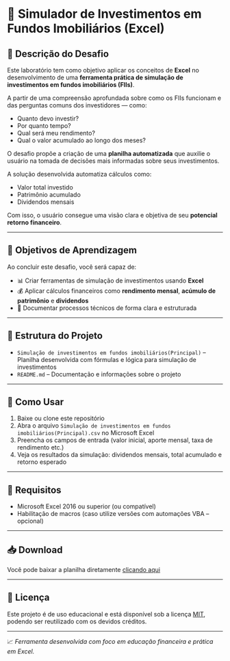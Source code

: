# 💼 Simulador de Investimentos em Fundos Imobiliários (Excel)

## 📘 Descrição do Desafio

Este laboratório tem como objetivo aplicar os conceitos de **Excel** no desenvolvimento de uma **ferramenta prática de simulação de investimentos em fundos imobiliários (FIIs)**.

A partir de uma compreensão aprofundada sobre como os FIIs funcionam e das perguntas comuns dos investidores — como:
- Quanto devo investir?
- Por quanto tempo?
- Qual será meu rendimento?
- Qual o valor acumulado ao longo dos meses?

O desafio propõe a criação de uma **planilha automatizada** que auxilie o usuário na tomada de decisões mais informadas sobre seus investimentos.

A solução desenvolvida automatiza cálculos como:
- Valor total investido
- Patrimônio acumulado
- Dividendos mensais

Com isso, o usuário consegue uma visão clara e objetiva de seu **potencial retorno financeiro**.

---

## 🎯 Objetivos de Aprendizagem

Ao concluir este desafio, você será capaz de:

- 📊 Criar ferramentas de simulação de investimentos usando **Excel**
- 💰 Aplicar cálculos financeiros como **rendimento mensal**, **acúmulo de patrimônio** e **dividendos**
- 🧾 Documentar processos técnicos de forma clara e estruturada

---

## 📂 Estrutura do Projeto

- `Simulação de investimentos em fundos imobiliários(Principal)` – Planilha desenvolvida com fórmulas e lógica para simulação de investimentos
- `README.md` – Documentação e informações sobre o projeto

---

## 🚀 Como Usar

1. Baixe ou clone este repositório
2. Abra o arquivo `Simulação de investimentos em fundos imobiliários(Principal).csv` no Microsoft Excel
3. Preencha os campos de entrada (valor inicial, aporte mensal, taxa de rendimento etc.)
4. Veja os resultados da simulação: dividendos mensais, total acumulado e retorno esperado

---

## 📌 Requisitos

- Microsoft Excel 2016 ou superior (ou compatível)
- Habilitação de macros (caso utilize versões com automações VBA – opcional)

---

## 📥 Download

Você pode baixar a planilha diretamente [clicando aqui](./Simulação_de_investimentos_em_fundos_imobiliários(Principal).xlsx)

---

## 📌 Licença

Este projeto é de uso educacional e está disponível sob a licença [MIT](LICENSE), podendo ser reutilizado com os devidos créditos.

---

📈 *Ferramenta desenvolvida com foco em educação financeira e prática em Excel.*

